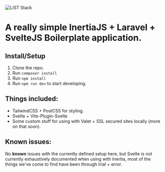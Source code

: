 ![LIST Stack](https://repository-images.githubusercontent.com/625840557/afab842f-811c-42ea-8065-ddd745a8f9da)

# A really simple InertiaJS + Laravel + SvelteJS Boilerplate application.

## Install/Setup

1. Clone the repo.
2. Run `composer install`
3. Run `npm install`
4. Run `npm run dev` to start developing.

## Things included:

-   TailwindCSS + PostCSS for styling.
-   Svelte + Vite-Plugin-Svelte
-   Some custom stuff for using with Valet + SSL secured sites locally (more on that soon).

## Known issues:

No **known** issues with the currently defined setup here, but Svelte is not currently exhaustively documented when using with Inertia, most of the things we've come to find have been through trial + error.
